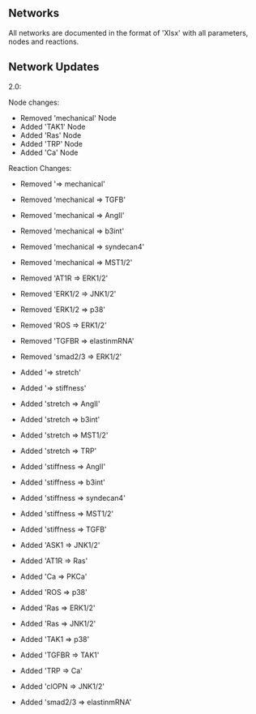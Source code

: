 ## Networks

All networks are documented in the format of 'Xlsx' with all parameters, nodes and reactions.

## Network Updates

2.0: 

Node changes:

- Removed 'mechanical' Node
- Added 'TAK1' Node
- Added 'Ras' Node
- Added 'TRP' Node
- Added 'Ca' Node

Reaction Changes:

- Removed '=> mechanical'
- Removed 'mechanical => TGFB'
- Removed 'mechanical => AngII'
- Removed 'mechanical => b3int'
- Removed 'mechanical => syndecan4'
- Removed 'mechanical => MST1/2'
- Removed 'AT1R => ERK1/2'
- Removed 'ERK1/2 => JNK1/2'
- Removed 'ERK1/2 => p38'
- Removed 'ROS => ERK1/2'
- Removed 'TGFBR => elastinmRNA'
- Removed 'smad2/3 => ERK1/2'

- Added '=> stretch'
- Added '=> stiffness'
- Added 'stretch => AngII'
- Added 'stretch => b3int'
- Added 'stretch => MST1/2'
- Added 'stretch => TRP'
- Added 'stiffness => AngII'
- Added 'stiffness => b3int'
- Added 'stiffness => syndecan4'
- Added 'stiffness => MST1/2'
- Added 'stiffness => TGFB'
- Added 'ASK1 => JNK1/2'
- Added 'AT1R => Ras'
- Added 'Ca => PKCa'
- Added 'ROS => p38'
- Added 'Ras => ERK1/2'
- Added 'Ras => JNK1/2'
- Added 'TAK1 => p38'
- Added 'TGFBR => TAK1'
- Added 'TRP => Ca'
- Added 'clOPN => JNK1/2'
- Added 'smad2/3 => elastinmRNA'




